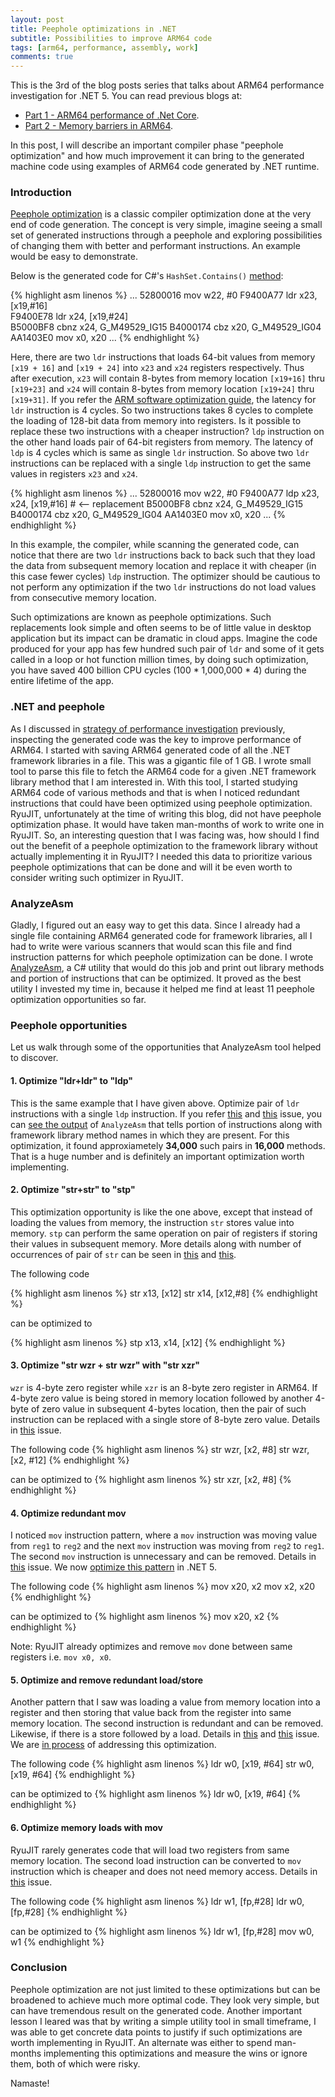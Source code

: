 ```yaml
---
layout: post
title: Peephole optimizations in .NET
subtitle: Possibilities to improve ARM64 code
tags: [arm64, performance, assembly, work]
comments: true
---
```


This is the 3rd of the blog posts series that talks about ARM64 performance investigation for .NET 5. You can read previous blogs at:
*  [Part 1 - ARM64 performance of .Net Core](..\2020-06-30-Dotnet-Arm64-Performance).
*  [Part 2 - Memory barriers in ARM64](..\2020-07-02-ARM64-Memory-Barriers).

In this post, I will describe an important compiler phase "peephole optimization" and how much improvement it can bring to the generated machine code using examples of ARM64 code generated by .NET runtime.


### Introduction

[Peephole optimization](https://en.wikipedia.org/wiki/Peephole_optimization) is a classic compiler optimization done at the very end of code generation. The concept is very simple, imagine seeing a small set of generated instructions through a peephole and exploring possibilities of changing them with better and performant instructions. An example would be easy to demonstrate. 

Below is the generated code for C#'s `HashSet.Contains()` [method](https://github.com/dotnet/runtime/blob/6c2f5feef38c8561f54fc2aeeab00ba95a5c9d38/src/libraries/System.Private.CoreLib/src/System/Collections/Generic/HashSet.cs#L199):

{% highlight asm linenos %}
        ...
        52800016          mov     w22, #0
        F9400A77          ldr     x23, [x19,#16]      
        F9400E78          ldr     x24, [x19,#24]      
        B5000BF8          cbnz    x24, G_M49529_IG15
        B4000174          cbz     x20, G_M49529_IG04
        AA1403E0          mov     x0, x20
        ...
{% endhighlight %}

Here, there are two `ldr` instructions that loads 64-bit values from memory `[x19 + 16]` and `[x19 + 24]` into `x23` and `x24` registers respectively. Thus after execution, `x23` will contain 8-bytes from memory location `[x19+16]` thru `[x19+23]` and `x24` will contain 8-bytes from memory location `[x19+24]` thru `[x19+31]`. If you refer the [ARM software optimization guide](https://www.google.com/url?sa=t&rct=j&q=&esrc=s&source=web&cd=&cad=rja&uact=8&ved=2ahUKEwiGs9brqZPqAhX7JTQIHZvcAkAQFjAAegQIBRAC&url=https%3A%2F%2Fstatic.docs.arm.com%2Fswog307215%2Fa%2FArm_Cortex-A76_Software_Optimization_Guide.pdf&usg=AOvVaw2fSA7Vv6dOhvguevnFdP1e), the latency for `ldr` instruction is 4 cycles. So two instructions takes 8 cycles to complete the loading of 128-bit data from memory into registers. Is it possible to replace these two instructions with a cheaper instruction? `ldp` instruction on the other hand loads pair of 64-bit registers from memory. The latency of `ldp` is 4 cycles which is same as single `ldr` instruction. So above two `ldr` instructions can be replaced with a single `ldp` instruction to get the same values in registers `x23` and `x24`.

{% highlight asm linenos %}
        ...
        52800016          mov     w22, #0
        F9400A77          ldp     x23, x24, [x19,#16] # <-- replacement
        B5000BF8          cbnz    x24, G_M49529_IG15
        B4000174          cbz     x20, G_M49529_IG04
        AA1403E0          mov     x0, x20
        ...
{% endhighlight %}

In this example, the compiler, while scanning the generated code, can notice that there are two `ldr` instructions back to back such that they load the data from subsequent memory location and replace it with cheaper (in this case fewer cycles) `ldp` instruction. The optimizer should be cautious to not perform any optimization if the two `ldr` instructions do not load values from consecutive memory location. 

Such optimizations are known as peephole optimizations. Such replacements look simple and often seems to be of little value in desktop application but its impact can be dramatic in cloud apps. Imagine the code produced for your app has few hundred such pair of `ldr` and some of it gets called in a loop or hot function million times, by doing such optimization, you have saved 400 billion CPU cycles (100 * 1,000,000 * 4) during the entire lifetime of the app.

### .NET and peephole

As I discussed in [strategy of performance investigation](..\2020-07-04-Dotnet-Arm64-Performance) previously, inspecting the generated code was the key to improve performance of ARM64. I started with saving ARM64 generated code of all the .NET framework libraries in a file. This was a gigantic file of 1 GB. I wrote small tool to parse this file to fetch the ARM64 code for a given .NET framework library method that I am interested in. With this tool, I started studying ARM64 code of various methods and that is when I noticed redundant instructions that could have been optimized using peephole optimization. RyuJIT, unfortunately at the time of writing this blog, did not have peephole optimization phase. It would have taken man-months of work to write one in RyuJIT. So, an interesting question that I was facing was, how should I find out the benefit of a peephole optimization to the framework library without actually implementing it in RyuJIT? I needed this data to prioritize various peephole optimizations that can be done and will it be even worth to consider writing such optimizer in RyuJIT.

### AnalyzeAsm

Gladly, I figured out an easy way to get this data. Since I already had a single file containing ARM64 generated code for framework libraries, all I had to write were various scanners that would scan this file and find instruction patterns for which peephole optimization can be done. I wrote [AnalyzeAsm](https://github.com/dotnet/jitutils/tree/master/src/AnalyzeAsm), a C# utility that would do this job and print out library methods and portion of instructions that can be optimized. It proved as the best utility I invested my time in, because it helped me find at least 11 peephole optimization opportunities so far. 

### Peephole opportunities 

Let us walk through some of the opportunities that AnalyzeAsm tool helped to discover.

#### 1. Optimize "ldr+ldr" to "ldp"

This is the same example that I have given above. Optimize pair of `ldr` instructions with a single `ldp` instruction. If you refer [this](https://github.com/dotnet/runtime/issues/35132) and [this](https://github.com/dotnet/runtime/issues/35130) issue, you can [see the output](https://github.com/dotnet/runtime/files/4495149/ldr_ldr_x_to_ldp.txt) of `AnalyzeAsm` that tells portion of instructions along with framework library method names in which they are present. For this optimization, it found approxiametely **34,000** such pairs in **16,000** methods. That is a huge number and is definitely an important optimization worth implementing.

#### 2. Optimize "str+str" to "stp"

This optimization opportunity is like the one above, except that instead of loading the values from memory, the instruction `str` stores value into memory. `stp` can perform the same operation on pair of registers if storing their values in subsequent memory. More details along with number of occurrences of pair of `str` can be seen in [this](https://github.com/dotnet/runtime/issues/35133) and [this](https://github.com/dotnet/runtime/issues/35134).

The following code

{% highlight asm linenos %}
str     x13, [x12]
str     x14, [x12,#8]
{% endhighlight %}

can be optimized to 

{% highlight asm linenos %}
stp x13, x14, [x12]
{% endhighlight %}

#### 3. Optimize "str wzr + str wzr" with "str xzr"

 `wzr` is 4-byte zero register while `xzr` is an 8-byte zero register in ARM64. If 4-byte zero value is being stored in memory location followed by another 4-byte of zero value in subsequent 4-bytes location, then the pair of such instruction can be replaced with a single store of 8-byte zero value. Details in [this](https://github.com/dotnet/runtime/issues/35136) issue.
 
 The following code
{% highlight asm linenos %}
str     wzr, [x2, #8]
str     wzr, [x2, #12]
{% endhighlight %}

can be optimized to 
{% highlight asm linenos %}
str     xzr, [x2, #8]
{% endhighlight %}
 

#### 4. Optimize redundant mov

 I noticed `mov` instruction pattern, where a `mov` instruction was moving value from `reg1` to `reg2` and the next `mov` instruction was moving from `reg2` to `reg1`. The second `mov` instruction is unnecessary and can be removed. Details in [this](https://github.com/dotnet/runtime/issues/35252) issue. We now [optimize this pattern](https://github.com/dotnet/runtime/pull/38179) in .NET 5.

  The following code
{% highlight asm linenos %}
mov     x20, x2
mov     x2, x20
{% endhighlight %}

can be optimized to 
{% highlight asm linenos %}
mov     x20, x2
{% endhighlight %}
 
 Note: RyuJIT already optimizes and remove `mov` done between same registers i.e. `mov x0, x0`.

#### 5. Optimize and remove redundant load/store

Another pattern that I saw was loading a value from memory location into a register and then storing that value back from the register into same memory location. The second instruction is redundant and can be removed. Likewise, if there is a store followed by a load. Details in [this](https://github.com/dotnet/runtime/issues/35613) and [this](https://github.com/dotnet/runtime/issues/35614) issue. We are [in process](https://github.com/dotnet/runtime/pull/39222) of addressing this optimization.

  The following code
{% highlight asm linenos %}
ldr     w0, [x19, #64]
str     w0, [x19, #64]
{% endhighlight %}

can be optimized to 
{% highlight asm linenos %}
ldr     w0, [x19, #64]
{% endhighlight %}

#### 6. Optimize memory loads with mov

RyuJIT rarely generates code that will load two registers from same memory location. The second load instruction can be converted to `mov` instruction which is cheaper and does not need memory access. Details in [this](https://github.com/dotnet/runtime/issues/35141) issue.

  The following code
{% highlight asm linenos %}
ldr     w1, [fp,#28]
ldr     w0, [fp,#28]
{% endhighlight %}

can be optimized to 
{% highlight asm linenos %}
ldr     w1, [fp,#28]
mov     w0, w1
{% endhighlight %}

### Conclusion

Peephole optimization are not just limited to these optimizations but can be broadened to achieve much more optimal code. They look very simple, but can have tremendous result on the generated code. Another important lesson I leared was that by writing a simple utility tool in small timeframe, I was able to get concrete data points to justify if such optimizations are worth implementing in RyuJIT. An alternate was either to spend man-months implementing this optimizations and measure the wins or ignore them, both of which were risky.

Namaste!